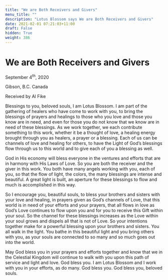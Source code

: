 ```yaml
---
title: "We are Both Receivers and Givers"
menu_title: ""
description: "Lotus Blossom says We are Both Receivers and Givers"
date: 2021-02-01 07:21:03+11:00
draft: False
hidden: True
weight: 386
---
```

# We are Both Receivers and Givers

September 4<sup>th</sup>, 2020

Gibson, B.C. Canada

Received by Al Fike



Blessings to you, beloved souls, I am Lotus Blossom. I am part of the gathering of healers who have come to work with you, to bring the blessings of prayers and healings to those who you love and those you know are in need, and even for those you do not know that we know are in need of these blessings. As we work together, we each contribute something to this work, whether it be a thought of love, a healing energy brought through you as healers, a prayer or a blessing. Each of us can be channels of love and healing for others, to have the Light of God’s blessings flow through us to this world and to give each of you a blessing as well. 

God in His economy will bless everyone in the ventures and efforts that are in harmony with His Laws of Love. So you are both the receiver and the giver in this work. You both have many angels working with you, each of you, so that the flow of light, the colors, the many blessings are intense and beautiful. A great light is built, an aperture for these blessings to flow and much is accomplished in this way.
 
So I encourage you, beautiful souls, to bless your brothers and sisters with your love and healing, in prayers given as God’s channels of Love, that this world is in need of your efforts and your prayers, that all flows in love as God’s Love continues to flow upon you and for you to receive this Gift within your soul. So the channel for these blessings increases as the Love within your soul grows and dispels all that is not of Love. So your intentions together make for a powerful blessing upon your brothers and sisters. You all walk in the light. You bathe in this beautiful light and you bring others with you, as your souls are connected to so many and so much goes out into the world.
 
May God bless you in your prayers and efforts together and know that we in the Celestial Kingdom will continue to walk with you upon this path of service and light and love. God bless you. I am Lotus Blossom and I work with you in your efforts, as do many. God bless you. God bless you, beloved souls. 